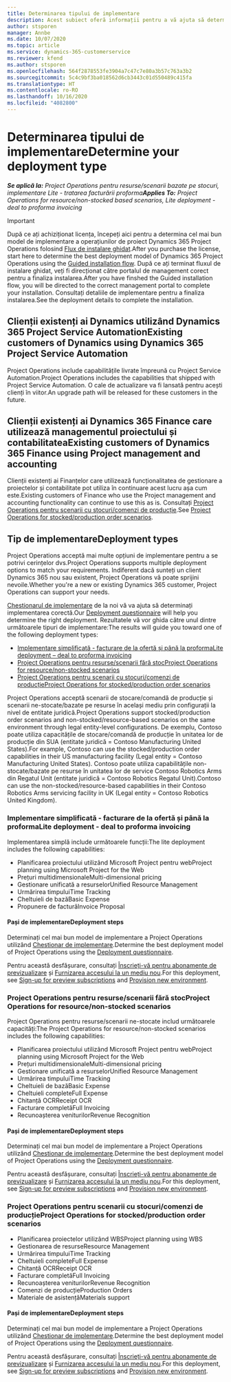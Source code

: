 ```yaml
---
title: Determinarea tipului de implementare
description: Acest subiect oferă informații pentru a vă ajuta să determinați tipul corect de implementare a operațiunilor de proiect pentru compania dvs.
author: stsporen
manager: Annbe
ms.date: 10/07/2020
ms.topic: article
ms.service: dynamics-365-customerservice
ms.reviewer: kfend
ms.author: stsporen
ms.openlocfilehash: 564f2878553fe3904a7c47c7e80a3b57c763a3b2
ms.sourcegitcommit: 5c4c9bf3ba018562d6cb3443c01d550489c415fa
ms.translationtype: HT
ms.contentlocale: ro-RO
ms.lasthandoff: 10/16/2020
ms.locfileid: "4082800"
---
```

# <a name="determine-your-deployment-type"></a><span data-ttu-id="cd1c2-103">Determinarea tipului de implementare</span><span class="sxs-lookup"><span data-stu-id="cd1c2-103">Determine your deployment type</span></span>

<span data-ttu-id="cd1c2-104">_**Se aplică la:** Project Operations pentru resurse/scenarii bazate pe stocuri, implementare Lite - tratarea facturării proforma_</span><span class="sxs-lookup"><span data-stu-id="cd1c2-104">_**Applies To:** Project Operations for resource/non-stocked based scenarios, Lite deployment - deal to proforma invoicing_</span></span>

> [!IMPORTANT]
> <span data-ttu-id="cd1c2-105">După ce ați achiziționat licența, începeți aici pentru a determina cel mai bun model de implementare a operațiunilor de proiect Dynamics 365 Project Operations folosind [Flux de instalare ghidat](https://aka.ms/provisionprojectoperations).</span><span class="sxs-lookup"><span data-stu-id="cd1c2-105">After you purchase the license, start here to determine the best deployment model of Dynamics 365 Project Operations using the [Guided installation flow](https://aka.ms/provisionprojectoperations).</span></span>
> <span data-ttu-id="cd1c2-106">După ce ați terminat fluxul de instalare ghidat, veți fi direcționat către portalul de management corect pentru a finaliza instalarea.</span><span class="sxs-lookup"><span data-stu-id="cd1c2-106">After you have finshed the Guided installation flow, you will be directed to the correct management portal to complete your installation.</span></span> <span data-ttu-id="cd1c2-107">Consultați detaliile de implementare pentru a finaliza instalarea.</span><span class="sxs-lookup"><span data-stu-id="cd1c2-107">See the deployment details to complete the installation.</span></span>


## <a name="existing-customers-of-dynamics-using-dynamics-365-project-service-automation"></a><span data-ttu-id="cd1c2-108">Clienții existenți ai Dynamics utilizând Dynamics 365 Project Service Automation</span><span class="sxs-lookup"><span data-stu-id="cd1c2-108">Existing customers of Dynamics using Dynamics 365 Project Service Automation</span></span>
<span data-ttu-id="cd1c2-109">Project Operations include capabilitățile livrate împreună cu Project Service Automation.</span><span class="sxs-lookup"><span data-stu-id="cd1c2-109">Project Operations includes the capabilities that shipped with Project Service Automation.</span></span> <span data-ttu-id="cd1c2-110">O cale de actualizare va fi lansată pentru acești clienți în viitor.</span><span class="sxs-lookup"><span data-stu-id="cd1c2-110">An upgrade path will be released for these customers in the future.</span></span>

## <a name="existing-customers-of-dynamics-365-finance-using-project-management-and-accounting"></a><span data-ttu-id="cd1c2-111">Clienții existenți ai Dynamics 365 Finance care utilizează managementul proiectului și contabilitatea</span><span class="sxs-lookup"><span data-stu-id="cd1c2-111">Existing customers of Dynamics 365 Finance using Project management and accounting</span></span> 

<span data-ttu-id="cd1c2-112">Clienții existenți ai Finanțelor care utilizează funcționalitatea de gestionare a proiectelor și contabilitate pot utiliza în continuare acest lucru așa cum este.</span><span class="sxs-lookup"><span data-stu-id="cd1c2-112">Existing customers of Finance who use the Project management and accounting functionality can continue to use this as is.</span></span> <span data-ttu-id="cd1c2-113">Consultați [Project Operations pentru scenarii cu stocuri/comenzi de producție](#pma).</span><span class="sxs-lookup"><span data-stu-id="cd1c2-113">See [Project Operations for stocked/production order scenarios](#pma).</span></span>


## <a name="deployment-types"></a><span data-ttu-id="cd1c2-114">Tip de implementare</span><span class="sxs-lookup"><span data-stu-id="cd1c2-114">Deployment types</span></span>
<span data-ttu-id="cd1c2-115">Project Operations acceptă mai multe opțiuni de implementare pentru a se potrivi cerințelor dvs.</span><span class="sxs-lookup"><span data-stu-id="cd1c2-115">Project Operations supports multiple deployment options to match your requirements.</span></span> <span data-ttu-id="cd1c2-116">Indiferent dacă sunteți un client Dynamics 365 nou sau existent, Project Operations vă poate sprijini nevoile.</span><span class="sxs-lookup"><span data-stu-id="cd1c2-116">Whether you're a new or existing Dynamics 365 customer, Project Operations can support your needs.</span></span>

<span data-ttu-id="cd1c2-117">[Chestionarul de implementare](https://aka.ms/provisionprojectoperations) de la noi vă va ajuta să determinați implementarea corectă.</span><span class="sxs-lookup"><span data-stu-id="cd1c2-117">Our [Deployment questionnaire](https://aka.ms/provisionprojectoperations) will help you determine the right deployment.</span></span> <span data-ttu-id="cd1c2-118">Rezultatele vă vor ghida către unul dintre următoarele tipuri de implementare:</span><span class="sxs-lookup"><span data-stu-id="cd1c2-118">The results will guide you toward one of the following deployment types:</span></span>

- [<span data-ttu-id="cd1c2-119">Implementare simplificată - facturare de la ofertă și până la proforma</span><span class="sxs-lookup"><span data-stu-id="cd1c2-119">Lite deployment – deal to proforma invoicing</span></span>](#lite)
- [<span data-ttu-id="cd1c2-120">Project Operations pentru resurse/scenarii fără stoc</span><span class="sxs-lookup"><span data-stu-id="cd1c2-120">Project Operations for resource/non-stocked scenarios</span></span>](#integrated)
- [<span data-ttu-id="cd1c2-121">Project Operations pentru scenarii cu stocuri/comenzi de producție</span><span class="sxs-lookup"><span data-stu-id="cd1c2-121">Project Operations for stocked/production order scenarios</span></span>](#pma)

<span data-ttu-id="cd1c2-122">Project Operations acceptă scenarii de stocare/comandă de producție și scenarii ne-stocate/bazate pe resurse în același mediu prin configurații la nivel de entitate juridică.</span><span class="sxs-lookup"><span data-stu-id="cd1c2-122">Project Operations support stocked/production order scenarios and non-stocked/resource-based scenarios on the same environment through legal entity-level configurations.</span></span> <span data-ttu-id="cd1c2-123">De exemplu, Contoso poate utiliza capacitățile de stocare/comandă de producție în unitatea lor de producție din SUA (entitate juridică = Contoso Manufacturing United States).</span><span class="sxs-lookup"><span data-stu-id="cd1c2-123">For example, Contoso can use the stocked/production order capabilities in their US manufacturing facility (Legal entity = Contoso Manufacturing United States).</span></span> <span data-ttu-id="cd1c2-124">Contoso poate utiliza capabilitățile non-stocate/bazate pe resurse în unitatea lor de service Contoso Robotics Arms din Regatul Unit (entitate juridică = Contoso Robotics Regatul Unit).</span><span class="sxs-lookup"><span data-stu-id="cd1c2-124">Contoso can use the non-stocked/resource-based capabilities in their Contoso Robotics Arms servicing facility in UK (Legal entity = Contoso Robotics United Kingdom).</span></span>

### <a name="lite-deployment---deal-to-proforma-invoicing"></a><a  name="lite"></a><span data-ttu-id="cd1c2-125">Implementare simplificată - facturare de la ofertă și până la proforma</span><span class="sxs-lookup"><span data-stu-id="cd1c2-125">Lite deployment - deal to proforma invoicing</span></span>

<span data-ttu-id="cd1c2-126">Implementarea simplă include următoarele funcții:</span><span class="sxs-lookup"><span data-stu-id="cd1c2-126">The lite deployment includes the following capabilities:</span></span>

- <span data-ttu-id="cd1c2-127">Planificarea proiectului utilizând Microsoft Project pentru web</span><span class="sxs-lookup"><span data-stu-id="cd1c2-127">Project planning using Microsoft Project for the Web</span></span>
- <span data-ttu-id="cd1c2-128">Prețuri multidimensionale</span><span class="sxs-lookup"><span data-stu-id="cd1c2-128">Multi-dimensional pricing</span></span>
- <span data-ttu-id="cd1c2-129">Gestionare unificată a resurselor</span><span class="sxs-lookup"><span data-stu-id="cd1c2-129">Unified Resource Management</span></span>
- <span data-ttu-id="cd1c2-130">Urmărirea timpului</span><span class="sxs-lookup"><span data-stu-id="cd1c2-130">Time Tracking</span></span>
- <span data-ttu-id="cd1c2-131">Cheltuieli de bază</span><span class="sxs-lookup"><span data-stu-id="cd1c2-131">Basic Expense</span></span>
- <span data-ttu-id="cd1c2-132">Propunere de factură</span><span class="sxs-lookup"><span data-stu-id="cd1c2-132">Invoice Proposal</span></span>

#### <a name="deployment-steps"></a><span data-ttu-id="cd1c2-133">Pași de implementare</span><span class="sxs-lookup"><span data-stu-id="cd1c2-133">Deployment steps</span></span>
<span data-ttu-id="cd1c2-134">Determinați cel mai bun model de implementare a Project Operations utilizând [Chestionar de implementare](https://aka.ms/provisionprojectoperations).</span><span class="sxs-lookup"><span data-stu-id="cd1c2-134">Determine the best deployment model of Project Operations using the [Deployment questionnaire](https://aka.ms/provisionprojectoperations).</span></span>

<span data-ttu-id="cd1c2-135">Pentru această desfășurare, consultați [Înscrieți-vă pentru abonamente de previzualizare](lite-preview-subscription-sign-up.md) și [Furnizarea accesului la un mediu nou](lite-deployment.md).</span><span class="sxs-lookup"><span data-stu-id="cd1c2-135">For this deployment, see [Sign-up for preview subscriptions](lite-preview-subscription-sign-up.md) and [Provision new environment](lite-deployment.md).</span></span> 


### <a name="project-operations-for-resourcenon-stocked-scenarios"></a><a name="integrated"></a><span data-ttu-id="cd1c2-136">Project Operations pentru resurse/scenarii fără stoc</span><span class="sxs-lookup"><span data-stu-id="cd1c2-136">Project Operations for resource/non-stocked scenarios</span></span>
<span data-ttu-id="cd1c2-137">Project Operations pentru resurse/scenarii ne-stocate includ următoarele capacități:</span><span class="sxs-lookup"><span data-stu-id="cd1c2-137">The Project Operations for resource/non-stocked scenarios includes the following capabilities:</span></span>
  
- <span data-ttu-id="cd1c2-138">Planificarea proiectului utilizând Microsoft Project pentru web</span><span class="sxs-lookup"><span data-stu-id="cd1c2-138">Project planning using Microsoft Project for the Web</span></span>
- <span data-ttu-id="cd1c2-139">Prețuri multidimensionale</span><span class="sxs-lookup"><span data-stu-id="cd1c2-139">Multi-dimensional pricing</span></span>
- <span data-ttu-id="cd1c2-140">Gestionare unificată a resurselor</span><span class="sxs-lookup"><span data-stu-id="cd1c2-140">Unified Resource Management</span></span>
- <span data-ttu-id="cd1c2-141">Urmărirea timpului</span><span class="sxs-lookup"><span data-stu-id="cd1c2-141">Time Tracking</span></span>
- <span data-ttu-id="cd1c2-142">Cheltuieli de bază</span><span class="sxs-lookup"><span data-stu-id="cd1c2-142">Basic Expense</span></span>
- <span data-ttu-id="cd1c2-143">Cheltuieli complete</span><span class="sxs-lookup"><span data-stu-id="cd1c2-143">Full Expense</span></span>
- <span data-ttu-id="cd1c2-144">Chitanță OCR</span><span class="sxs-lookup"><span data-stu-id="cd1c2-144">Receipt OCR</span></span>
- <span data-ttu-id="cd1c2-145">Facturare completă</span><span class="sxs-lookup"><span data-stu-id="cd1c2-145">Full Invoicing</span></span>
- <span data-ttu-id="cd1c2-146">Recunoașterea veniturilor</span><span class="sxs-lookup"><span data-stu-id="cd1c2-146">Revenue Recognition</span></span>

#### <a name="deployment-steps"></a><span data-ttu-id="cd1c2-147">Pași de implementare</span><span class="sxs-lookup"><span data-stu-id="cd1c2-147">Deployment steps</span></span>
<span data-ttu-id="cd1c2-148">Determinați cel mai bun model de implementare a Project Operations utilizând [Chestionar de implementare](https://aka.ms/provisionprojectoperations).</span><span class="sxs-lookup"><span data-stu-id="cd1c2-148">Determine the best deployment model of Project Operations using the [Deployment questionnaire](https://aka.ms/provisionprojectoperations).</span></span>

<span data-ttu-id="cd1c2-149">Pentru această desfășurare, consultați [Înscrieți-vă pentru abonamente de previzualizare](resource-sign-up-preview-subscription.md) și [Furnizarea accesului la un mediu nou](resource-provision-new-environment.md).</span><span class="sxs-lookup"><span data-stu-id="cd1c2-149">For this deployment, see [Sign-up for preview subscriptions](resource-sign-up-preview-subscription.md) and [Provision new environment](resource-provision-new-environment.md).</span></span> 


### <a name="project-operations-for-stockedproduction-order-scenarios"></a><a name="pma"></a><span data-ttu-id="cd1c2-150">Project Operations pentru scenarii cu stocuri/comenzi de producție</span><span class="sxs-lookup"><span data-stu-id="cd1c2-150">Project Operations for stocked/production order scenarios</span></span>

- <span data-ttu-id="cd1c2-151">Planificarea proiectelor utilizând WBS</span><span class="sxs-lookup"><span data-stu-id="cd1c2-151">Project planning using WBS</span></span>
- <span data-ttu-id="cd1c2-152">Gestionarea de resurse</span><span class="sxs-lookup"><span data-stu-id="cd1c2-152">Resource Management</span></span>
- <span data-ttu-id="cd1c2-153">Urmărirea timpului</span><span class="sxs-lookup"><span data-stu-id="cd1c2-153">Time Tracking</span></span>
- <span data-ttu-id="cd1c2-154">Cheltuieli complete</span><span class="sxs-lookup"><span data-stu-id="cd1c2-154">Full Expense</span></span>
- <span data-ttu-id="cd1c2-155">Chitanță OCR</span><span class="sxs-lookup"><span data-stu-id="cd1c2-155">Receipt OCR</span></span>
- <span data-ttu-id="cd1c2-156">Facturare completă</span><span class="sxs-lookup"><span data-stu-id="cd1c2-156">Full Invoicing</span></span>
- <span data-ttu-id="cd1c2-157">Recunoașterea veniturilor</span><span class="sxs-lookup"><span data-stu-id="cd1c2-157">Revenue Recognition</span></span>
- <span data-ttu-id="cd1c2-158">Comenzi de producție</span><span class="sxs-lookup"><span data-stu-id="cd1c2-158">Production Orders</span></span>
- <span data-ttu-id="cd1c2-159">Materiale de asistență</span><span class="sxs-lookup"><span data-stu-id="cd1c2-159">Materials support</span></span>

#### <a name="deployment-steps"></a><span data-ttu-id="cd1c2-160">Pași de implementare</span><span class="sxs-lookup"><span data-stu-id="cd1c2-160">Deployment steps</span></span>
<span data-ttu-id="cd1c2-161">Determinați cel mai bun model de implementare a Project Operations utilizând [Chestionar de implementare](https://aka.ms/provisionprojectoperations).</span><span class="sxs-lookup"><span data-stu-id="cd1c2-161">Determine the best deployment model of Project Operations using the [Deployment questionnaire](https://aka.ms/provisionprojectoperations).</span></span>

<span data-ttu-id="cd1c2-162">Pentru această desfășurare, consultați [Înscrieți-vă pentru abonamente de previzualizare](https://docs.microsoft.com/dynamics365/fin-ops-core/dev-itpro/dev-tools/sign-up-preview-subscription?toc=/dynamics365/finance/toc.json) și [Furnizarea accesului la un mediu nou](https://docs.microsoft.com/dynamics365/fin-ops-core/dev-itpro/deployment/deploy-demo-environment?toc=/dynamics365/finance/toc.json).</span><span class="sxs-lookup"><span data-stu-id="cd1c2-162">For this deployment, see [Sign-up for preview subscriptions](https://docs.microsoft.com/dynamics365/fin-ops-core/dev-itpro/dev-tools/sign-up-preview-subscription?toc=/dynamics365/finance/toc.json) and [Provision new environment](https://docs.microsoft.com/dynamics365/fin-ops-core/dev-itpro/deployment/deploy-demo-environment?toc=/dynamics365/finance/toc.json).</span></span> 

